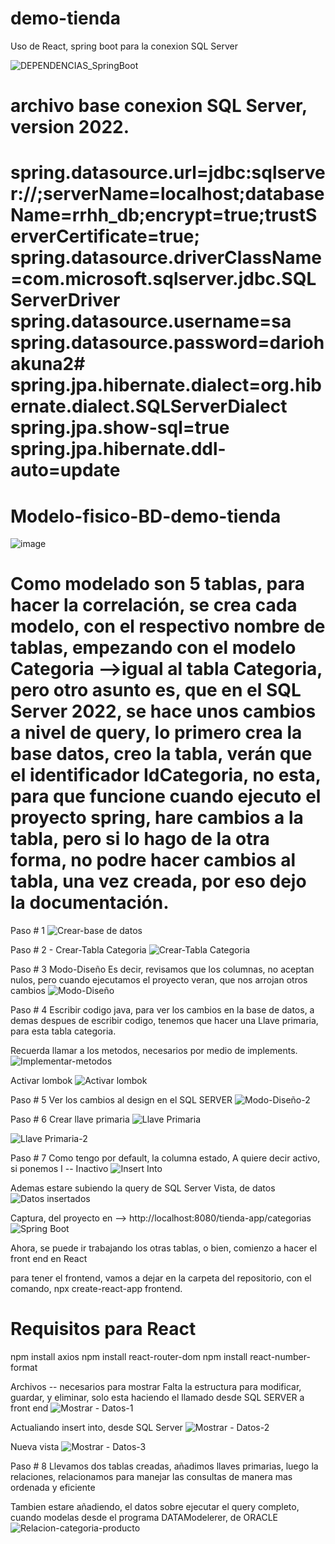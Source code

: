 # demo-tienda
 Uso de React, spring boot para la conexion SQL Server

![DEPENDENCIAS_SpringBoot](https://github.com/user-attachments/assets/2193d645-f211-40d8-a724-80e482710b74)


archivo base conexion SQL Server, version 2022.
=======================================================================================================================
spring.datasource.url=jdbc:sqlserver://;serverName=localhost;databaseName=rrhh_db;encrypt=true;trustServerCertificate=true;
spring.datasource.driverClassName=com.microsoft.sqlserver.jdbc.SQLServerDriver
spring.datasource.username=sa
spring.datasource.password=dariohakuna2#
spring.jpa.hibernate.dialect=org.hibernate.dialect.SQLServerDialect
spring.jpa.show-sql=true
spring.jpa.hibernate.ddl-auto=update
=======================================================================================================================

# Modelo-fisico-BD-demo-tienda
![image](https://github.com/user-attachments/assets/df067516-3b02-46bf-856e-103dc5670289)

# Como modelado son 5 tablas, para hacer la correlación, se crea cada modelo, con el respectivo nombre de tablas, empezando con el modelo Categoria -->igual al tabla Categoria, pero otro asunto es, que en el SQL Server 2022, se hace unos cambios a nivel de query, lo primero crea la base datos, creo la tabla, verán que el identificador IdCategoria, no esta, para que funcione cuando ejecuto el proyecto spring, hare cambios a la tabla, pero si lo hago de la otra forma, no podre hacer cambios al tabla, una vez creada, por eso dejo la documentación.

Paso # 1
![Crear-base de datos](https://github.com/user-attachments/assets/edaccace-4785-49cd-918e-cb6c347ac6df)

Paso # 2 - Crear-Tabla Categoria
![Crear-Tabla Categoria](https://github.com/user-attachments/assets/4f5e3607-3d5a-4d3a-80ed-54f1c5772804)

Paso # 3 Modo-Diseño
Es decir, revisamos que los columnas, no aceptan nulos, pero cuando ejecutamos el proyecto veran, que nos arrojan otros cambios
![Modo-Diseño](https://github.com/user-attachments/assets/58f09159-df3a-4d22-8bb1-309f466a6396)

Paso # 4
Escribir codigo java, para ver los cambios en la base de datos, a demas despues de escribir codigo, tenemos que hacer una Llave primaria, para esta tabla categoria.

Recuerda llamar a los metodos, necesarios por medio de implements.
![Implementar-metodos](https://github.com/user-attachments/assets/08db0b05-4c88-4f5f-bef9-68b264b50059)

Activar lombok
![Activar lombok](https://github.com/user-attachments/assets/d5df5774-2ab3-47a8-9b9e-e9273bf6f0aa)

Paso # 5
Ver los cambios al design en el SQL SERVER
![Modo-Diseño-2](https://github.com/user-attachments/assets/6aab32bb-7bb0-4b2d-82bf-0653184ff3ee)

Paso # 6
Crear llave primaria
![Llave Primaria](https://github.com/user-attachments/assets/44c5b362-3175-4d88-8c55-1e0190882173)

![Llave Primaria-2](https://github.com/user-attachments/assets/3b584e0e-cb8a-41a8-b819-35bd665c8831)

Paso # 7
Como tengo por default, la columna estado, A quiere decir activo, si ponemos I -- Inactivo
![Insert Into](https://github.com/user-attachments/assets/de3f6f96-8b7f-45a2-9b54-e41f042d403c)

Ademas estare subiendo la query de SQL Server
Vista, de datos
![Datos insertados](https://github.com/user-attachments/assets/7502d1e5-bbf1-45bb-949c-b021f92efd56)

Captura, del proyecto en --> http://localhost:8080/tienda-app/categorias
![Spring Boot](https://github.com/user-attachments/assets/e8942614-f553-401d-a8a3-44fba7525e27)

Ahora, se puede ir trabajando los otras tablas, o bien, comienzo a hacer el front end en React

para tener el frontend, vamos a dejar en la carpeta del repositorio, con el comando, npx create-react-app frontend.

# Requisitos para React
npm install axios
npm install react-router-dom
npm install react-number-format

Archivos -- necesarios para mostrar
Falta la estructura para modificar, guardar, y eliminar, solo esta haciendo el llamado desde SQL SERVER a front end
![Mostrar - Datos-1](https://github.com/user-attachments/assets/1f04759a-bf03-4015-8bd4-95f7a92eeab2)

Actualiando insert into, desde SQL Server
![Mostrar - Datos-2](https://github.com/user-attachments/assets/b4e5b53f-e33b-4d31-86b3-9b62da78416c)

Nueva vista
![Mostrar - Datos-3](https://github.com/user-attachments/assets/e6c69296-554a-454a-a56e-1967f1f89469)

Paso # 8
Llevamos dos tablas creadas, añadimos llaves primarias, luego la relaciones, relacionamos para manejar las consultas de manera mas ordenada y eficiente

Tambien estare añadiendo, el datos sobre ejecutar el query completo, cuando modelas desde el programa DATAModelerer, de ORACLE
![Relacion-categoria-producto](https://github.com/user-attachments/assets/c7873638-7d40-4b85-9460-f54eda9d28c6)














